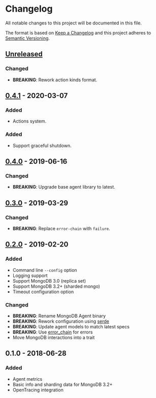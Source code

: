 # Changelog
All notable changes to this project will be documented in this file.

The format is based on [Keep a Changelog](http://keepachangelog.com/en/1.0.0/)
and this project adheres to [Semantic Versioning](http://semver.org/spec/v2.0.0.html).

## [Unreleased]
### Changed
- **BREAKING**: Rework action kinds format.

## [0.4.1] - 2020-03-07
### Added
- Actions system.

### Added
- Support graceful shutdown.

## [0.4.0] - 2019-06-16
### Changed
- **BREAKING**: Upgrade base agent library to latest.

## [0.3.0] - 2019-03-29
### Changed
- **BREAKING**: Replace `error-chain` with `failure`.

## [0.2.0] - 2019-02-20
### Added
- Command line `--config` option
- Logging support
- Support MongoDB 3.0 (replica set)
- Support MongoDB 3.2+ (sharded mongo)
- Timeout configuration option

### Changed
- **BREAKING**: Rename MongoDB Agent binary
- **BREAKING**: Rework configuration using [serde](https://docs.rs/serde)
- **BREAKING**: Update agent models to match latest specs
- **BREAKING**: Use [error_chain](https://docs.rs/error-chain) for errors
- Move MongoDB interactions into a trait

## 0.1.0 - 2018-06-28
### Added
- Agent metrics
- Basic info and sharding data for MongoDB 3.2+
- OpenTracing integration


[Unreleased]: https://github.com/replicante-io/agents/compare/v0.4.1...HEAD
[0.4.1]: https://github.com/replicante-io/agents/compare/v0.4.0...v0.4.1
[0.4.0]: https://github.com/replicante-io/agents/compare/v0.3.0...v0.4.0
[0.3.0]: https://github.com/replicante-io/agents/compare/v0.2.0...v0.3.0
[0.2.0]: https://github.com/replicante-io/agents/compare/v0.1.0...v0.2.0
